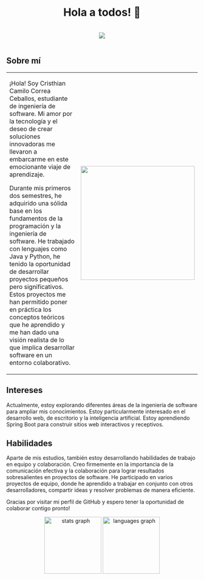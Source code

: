 <div align="center">
  <h1>Hola a todos! 👋</h1>
  </div>
  <br>
<div align="center">
  <img src="https://github.com/Criscas1609/Criscas1609/assets/102967338/adccb406-01c3-4aca-9173-181523e9e54f" style="width: auto; height: auto;">
</div>
<br>

<h2>Sobre mí</h2>

<table>
  <tr>
    <td width="400px">
    <p>¡Hola! Soy Cristhian Camilo Correa Ceballos, estudiante de ingeniería de software. Mi amor por la tecnología y el deseo de crear soluciones innovadoras me llevaron a embarcarme en este emocionante viaje de aprendizaje.

Durante mis primeros dos semestres, he adquirido una sólida base en los fundamentos de la programación y la ingeniería de software. He trabajado con lenguajes como Java y Python, he tenido la oportunidad de desarrollar proyectos pequeños pero significativos. Estos proyectos me han permitido poner en práctica los conceptos teóricos que he aprendido y me han dado una visión realista de lo que implica desarrollar software en un entorno colaborativo.</p>
    </td>
    <td>
      <img src="https://github.com/Criscas1609/Criscas1609/assets/102967338/adccb406-01c3-4aca-9173-181523e9e54f" style="width: 300px; height: 300px;">
    </td>
  </tr>
</table>




## Intereses

Actualmente, estoy explorando diferentes áreas de la ingeniería de software para ampliar mis conocimientos. Estoy particularmente interesado en el desarrollo web, de escritorio y la inteligencia artificial. Estoy aprendiendo Spring Boot para construir sitios web interactivos y receptivos.

## Habilidades

Aparte de mis estudios, también estoy desarrollando habilidades de trabajo en equipo y colaboración. Creo firmemente en la importancia de la comunicación efectiva y la colaboración para lograr resultados sobresalientes en proyectos de software. He participado en varios proyectos de equipo, donde he aprendido a trabajar en conjunto con otros desarrolladores, compartir ideas y resolver problemas de manera eficiente.

Gracias por visitar mi perfil de GitHub y espero tener la oportunidad de colaborar contigo pronto!

<div align="center">
  <img src="https://github-readme-stats.vercel.app/api?hide_title=false&hide_rank=false&show_icons=true&include_all_commits=true&count_private=true&disable_animations=false&theme=codeSTACKr&locale=en&hide_border=false&username=Criscas1609" height="150" alt="stats graph"  />
  <img src="https://github-readme-stats.vercel.app/api/top-langs?locale=en&hide_title=false&layout=compact&card_width=320&langs_count=5&theme=codeSTACKr&hide_border=false&username=Criscas1609" height="150" alt="languages graph"  />
</div></div>
